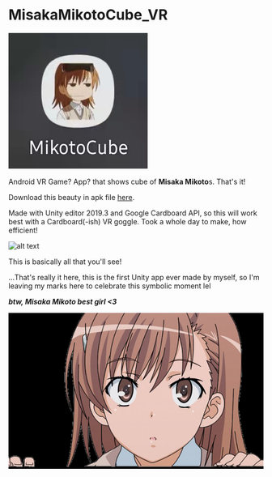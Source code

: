 # MisakaMikotoCube_VR
 
![alt-text-1](微信图片_20220315230226.jpg "title-1")

Android VR Game? App? that shows cube of **Misaka Mikoto**s. That's it!

Download this beauty in apk file [here](https://downgit.github.io/#/home?url=https://github.com/timingsniper/MisakaMikotoCube_VR/blob/main/MisakaCube.apk).

Made with Unity editor 2019.3 and Google Cardboard API, so this will work best with a Cardboard(-ish) VR goggle. Took a whole day to make, how efficient!

![alt text](https://github.com/timingsniper/MisakaMikotoCube_VR/blob/main/%E5%BE%AE%E4%BF%A1%E5%9B%BE%E7%89%87_20220315230242.jpg)

This is basically all that you'll see!

...That's really it here, this is the first Unity app ever made by myself, so I'm leaving my marks here to celebrate this symbolic moment lel

***btw, Misaka Mikoto best girl <3***

![alt text](misaka%20bbaekom.png)
